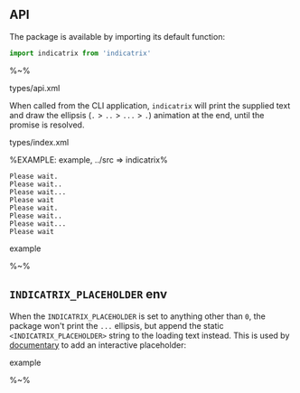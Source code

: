## API

The package is available by importing its default function:

```js
import indicatrix from 'indicatrix'
```

%~%

<typedef noArgTypesInToc name="indicatrix">types/api.xml</typedef>

When called from the CLI application, `indicatrix` will print the supplied text and draw the ellipsis (`.` > `..` > `...` > `.`) animation at the end, until the promise is resolved.

<typedef>types/index.xml</typedef>

%EXAMPLE: example, ../src => indicatrix%
```
Please wait.
Please wait..
Please wait...
Please wait
Please wait.
Please wait..
Please wait...
Please wait
```
<fork env="INDICATRIX_PLACEHOLDER=0">example</fork>

%~%

## `INDICATRIX_PLACEHOLDER` env

When the `INDICATRIX_PLACEHOLDER` is set to anything other than `0`, the package won't print the `...` ellipsis, but append the static `<INDICATRIX_PLACEHOLDER>` string to the loading text instead. This is used by [documentary](https://artdecocode.com/documentary/) to add an interactive placeholder:

<fork>example</fork>

%~%